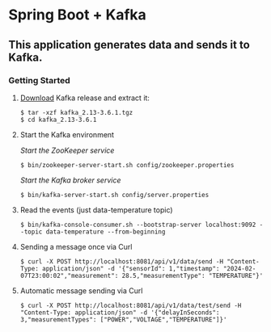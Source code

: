 # Spring Boot + Kafka

## This application generates data and sends it to Kafka.

### Getting Started

1. [Download](https://kafka.apache.org/downloads#:~:text=kafka_2.13%2D3.6.1.tgz) Kafka release and extract it:
    ```
    $ tar -xzf kafka_2.13-3.6.1.tgz
    $ cd kafka_2.13-3.6.1
    ```
2. Start the Kafka environment

   *Start the ZooKeeper service*
    ```
    $ bin/zookeeper-server-start.sh config/zookeeper.properties
    ```
   *Start the Kafka broker service*
    ```
    $ bin/kafka-server-start.sh config/server.properties
    ```
3. Read the events (just data-temperature topic)
    ```
    $ bin/kafka-console-consumer.sh --bootstrap-server localhost:9092 --topic data-temperature --from-beginning
    ```
4. Sending a message once via Curl
    ```
    $ curl -X POST http://localhost:8081/api/v1/data/send -H "Content-Type: application/json" -d '{"sensorId": 1,"timestamp": "2024-02-07T23:00:02","measurement": 28.5,"measurementType": "TEMPERATURE"}'
    ```
5. Automatic message sending via Curl
    ```
    $ curl -X POST http://localhost:8081/api/v1/data/test/send -H "Content-Type: application/json" -d '{"delayInSeconds": 3,"measurementTypes": ["POWER","VOLTAGE","TEMPERATURE"]}'
    ```
